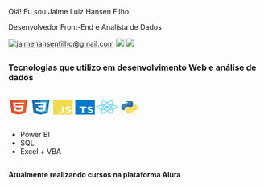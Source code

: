 Olá! Eu sou Jaime Luiz Hansen Filho!

Desenvolvedor Front-End e Analista de Dados

<div> 
  <a target="blank" href = "mailto:jaimehansenfilho@gmail.com" title="jaimehansenfilho@gmail.com"><img src="https://img.shields.io/badge/Gmail-D14836?style=for-the-badge&logo=gmail&logoColor=white" target="_blank" title="jaimehansenfilho@gmail.com"></a>
  <a target="blank" href="https://www.linkedin.com/in/jaime-luiz-hansen-filho-5214a0168/" target="_blank"><img src="https://img.shields.io/badge/-LinkedIn-%230077B5?style=for-the-badge&logo=linkedin&logoColor=white" target="_blank"></a>   
 <a target="blank" href="https://instagram.com/hansenjaime" target="_blank"><img src="https://img.shields.io/badge/-Instagram-%23E4405F?style=for-the-badge&logo=instagram&logoColor=white" target="_blank"></a>
</div>

 ##

<h3> Tecnologias que utilizo em desenvolvimento Web e análise de dados </h3>

<div style="display: inline_block"><br>
  
  <img align="center" alt="HTML" height="30" width="40" src="https://raw.githubusercontent.com/devicons/devicon/master/icons/html5/html5-original.svg">  
  
  <img align="center" alt="CSS" height="30" width="40" src="https://raw.githubusercontent.com/devicons/devicon/master/icons/css3/css3-original.svg">
  
  <img align="center" alt="Js" height="30" width="40" src="https://raw.githubusercontent.com/devicons/devicon/master/icons/javascript/javascript-plain.svg">

  <img align="center" alt="Ts" height="30" width="40" src="https://raw.githubusercontent.com/devicons/devicon/master/icons/typescript/typescript-plain.svg">

  <img align="center" alt="React" height="30" width="40" src="https://raw.githubusercontent.com/devicons/devicon/master/icons/react/react-original.svg">
  
  <img align="center" alt="Python" height="30" width="40" src="https://raw.githubusercontent.com/devicons/devicon/master/icons/python/python-original.svg">    

<br>
<br>
  
 <ul>
   <li>Power BI</li>
   <li>SQL</li>
   <li>Excel + VBA</li>     
 </ul>
 
</div>

 ##
 
<h4> Atualmente realizando cursos na plataforma Alura </h4>
